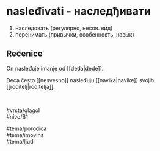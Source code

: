 # nasleđivati - наследђивати

1. наследовать (регулярно, несов. вид)  
2. перенимать (привычки, особенность, навык)

## Rečenice

On nasleđuje imanje od [[deda|dede]].

Deca često [[nesvesno]] nasleđuju [[navika|navike]] svojih [[roditelj|roditelja]].

<br>

#vrsta/glagol  
#nivo/B1  

#tema/porodica  
#tema/imovina  
#tema/ljudi  
